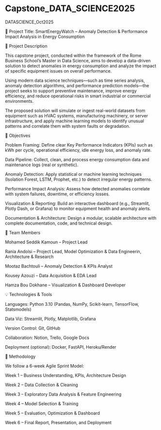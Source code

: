 # Capstone_DATA_SCIENCE2025
DATASCIENCE_Oct2025

🧠 Project Title: SmartEnergyWatch – Anomaly Detection & Performance Impact Analysis in Energy Consumption

📌 Project Description

This capstone project, conducted within the framework of the Rome Business School’s Master in Data Science, aims to develop a data-driven solution to detect anomalies in energy consumption and analyze the impact of specific equipment issues on overall performance.

Using modern data science techniques—such as time series analysis, anomaly detection algorithms, and performance prediction models—the project seeks to support preventive maintenance, improve energy efficiency, and reduce operational risks in smart industrial or commercial environments.

The proposed solution will simulate or ingest real-world datasets from equipment such as HVAC systems, manufacturing machinery, or server infrastructure, and apply machine learning models to identify unusual patterns and correlate them with system faults or degradation.

🎯 Objectives

Problem Framing: Define clear Key Performance Indicators (KPIs) such as kWh per cycle, operational efficiency, idle energy loss, and anomaly rate.

Data Pipeline: Collect, clean, and process energy consumption data and maintenance logs (real or synthetic).

Anomaly Detection: Apply statistical or machine learning techniques (Isolation Forest, LSTM, Prophet, etc.) to detect irregular energy patterns.

Performance Impact Analysis: Assess how detected anomalies correlate with system failures, downtime, or efficiency losses.

Visualization & Reporting: Build an interactive dashboard (e.g., Streamlit, Plotly Dash, or Grafana) to monitor equipment health and anomaly alerts.

Documentation & Architecture: Design a modular, scalable architecture with complete documentation, code, and technical design.

🧩 Team Members

Mohamed Seddik Kamoun – Project Lead 

Rania Andolsi – Project Lead, Model Optimization & Data Engineerin, Architecture & Research

Mootaz Bachtouli – Anomaly Detection & KPIs Analyst

Kousey Azouzi – Data Acquisition & EDA Lead

Hamza Bou Dokhane – Visualization & Dashboard Developer

💡 Technologies & Tools

Languages: Python 3.10 (Pandas, NumPy, Scikit-learn, TensorFlow, Statsmodels)

Data Viz: Streamlit, Plotly, Matplotlib, Grafana

Version Control: Git, GitHub

Collaboration: Notion, Trello, Google Docs

Deployment (optional): Docker, FastAPI, Heroku/Render

🧭 Methodology

We follow a 6-week Agile Sprint Model:

Week 1 – Business Understanding, KPIs, Architecture Design

Week 2 – Data Collection & Cleaning

Week 3 – Exploratory Data Analysis & Feature Engineering

Week 4 – Model Selection & Training

Week 5 – Evaluation, Optimization & Dashboard

Week 6 – Final Report, Presentation, and Deployment


